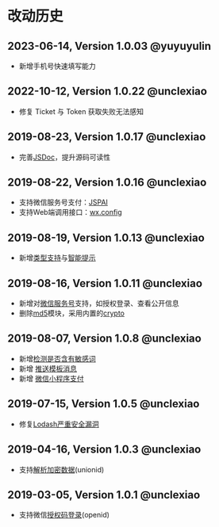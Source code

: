 # 改动历史
## 2023-06-14, Version 1.0.03 @yuyuyulin
 * 新增手机号快速填写能力

## 2022-10-12, Version 1.0.22 @unclexiao
 * 修复 Ticket 与 Token 获取失败无法感知

## 2019-08-23, Version 1.0.17 @unclexiao
 * 完善[JSDoc](https://devdocs.io/jsdoc/)，提升源码可读性

## 2019-08-22, Version 1.0.16 @unclexiao
 * 支持微信服务号支付：[JSPAI](https://pay.weixin.qq.com/wiki/doc/api/jsapi.php?chapter=7_1)
  * 支持Web端调用接口：[wx.config](https://mp.weixin.qq.com/wiki?action=doc&id=mp1421141115&t=0.7725970195588259#62)

## 2019-08-19, Version 1.0.13 @unclexiao
 * 新增[类型支持](https://www.tslang.cn/docs/handbook/declaration-files/publishing.html)与[智能提示](https://zhuanlan.zhihu.com/p/56780733)

## 2019-08-16, Version 1.0.11 @unclexiao
 * 新增对[微信服务号](https://www.npmjs.com/package/md5)支持，如授权登录、查看公开信息
 * 删除[md5](https://www.npmjs.com/package/md5)模块，采用内置的[crypto](https://nodejs.org/docs/latest-v10.x/api/crypto.html)

## 2019-08-07, Version 1.0.8 @unclexiao
 * 新增[检测是否含有敏感词](https://developers.weixin.qq.com/miniprogram/dev/api-backend/open-api/sec-check/security.msgSecCheck.html)
  * 新增 [推送模板消息](https://developers.weixin.qq.com/miniprogram/dev/framework/open-ability/template-message.html)
 * 新增 [微信小程序支付](https://api.mch.weixin.qq.com/pay/unifiedorder)
 
## 2019-07-15, Version 1.0.5 @unclexiao
 * 修复[Lodash严重安全漏洞](https://www.infoq.cn/article/k7C-ZvXKOHh284ToEy9K)

## 2019-04-16, Version 1.0.3 @unclexiao
 * 支持[解析加密数据](https://developers.weixin.qq.com/miniprogram/dev/framework/open-ability/signature.html)(unionid)

## 2019-03-05, Version 1.0.1 @unclexiao
 * 支持微信[授权码登录](https://developers.weixin.qq.com/miniprogram/dev/api/code2Session.html?search-key=jscode2session)(openid)